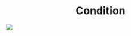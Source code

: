 <h1 align="center"> Condition </h1>
<img src="https://user-images.githubusercontent.com/25712677/57200532-5fa15500-6f31-11e9-8887-33f3d4ac7cfe.png" style="max-width:100%;">
